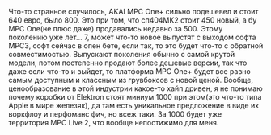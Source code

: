 ---
---
Что-то странное случилось, AKAI MPC One+ сильно подешевел и стоит 640 евро, было 800. Это при том, что сп404МК2 стоит 450 новый, а бу MPC One(не плюс даже) продавались недавно за 500. Этому поколению уже лет... 7, может что-то новое выпустят с выходом софта MPC3, софт сейчас в опен бете, если так, то это будет что-то с обратной совместимостью. Выпускают поколения обычно с самой крутой модели, потом постепенно продают более дешевые версии, так что даже если что-то и выйдет, то платформа MPC One+ будет все равно самым доступным и классным из грувбоксов с новой ценой. Вообще, ценообразование в этой индустрии какое-то хайп дривен, я не понимаю почему коробки от Elektron стоят миниум 1000 при этом(это что-то типа Apple в мире железяк), да там есть уникальное предложение в виде их воркфлоу и перфоманс фич, но всеж таки. За 1000 будет уже территория MPC Live 2, что вообще непостижимо для меня.